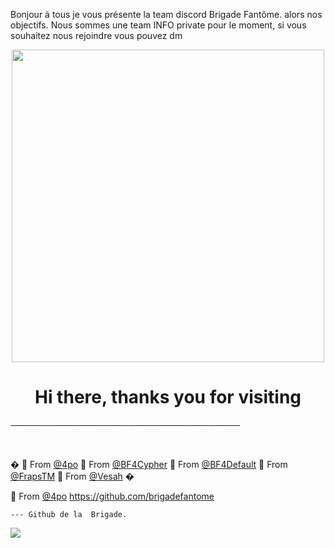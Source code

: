 Bonjour à tous je vous présente la team discord Brigade Fantôme.
alors nos objectifs.
Nous sommes une team INFO private pour le moment, si vous souhaitez nous rejoindre vous pouvez dm

<p align="center"><img src="https://64.media.tumblr.com/2350f50437f89d6a3327b5f44d80d33c/ed4bcc2fbb22d0a3-5b/s540x810/fcf58de2b1cc03bb8f73556382a9f10d7f5b95cb.gif" width="500"> 

<p align="center">
<h1 align="center">Hi there, thanks you for visiting</h1>

─────────────────────────────────────

<br>

�
🔎 From [@4po](https://github.com/4po)
🔎 From [@BF4Cypher](https://github.com/BF4Cypher)
🔎 From [@BF4Default](https://github.com/BF4Default)
🔎 From [@FrapsTM](https://github.com/FrapseTM)
🔎 From [@Vesah](https://github.com/Vesah)
�

🔎 From [@4po](https://github.com/4po)
</a>
https://github.com/brigadefantome

    --- Github de la  Brigade.

<a href="https://discord.gg/brigadefantome">
         <img src="https://img.shields.io/website?color=8136CA&down_color=brigadefantome&down_message=brigadefantome&label=DISCORD&logo=prophecy&logoColor=black&style=for-the-badge&up_color=brigade-fantome&up_message=DISCORD.GG%2Fbrigadefantome&url=https%3A%2F%2Fdiscord.gg%brigadefantome">
         </a>
